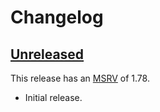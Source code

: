 <!-- Instructions

This changelog follows the patterns described here: <https://keepachangelog.com/en/>.

Subheadings to categorize changes are `added, changed, deprecated, removed, fixed, security`.

-->

# Changelog

<!-- TODO: Fix the dates and uncomment this when the release happens.
The latest published Kompari release is [0.1.0](#010---2024-12-31) which was released on 2024-12-31.
You can find its changes [documented below](#010---2024-12-31).
-->

## [Unreleased]

This release has an [MSRV][] of 1.78.

- Initial release.

[@spirali]: https://github.com/spirali

<!-- TODO: First PR link definition goes here ..
[#123]: https://github.com/linebender/kompari/pull/123
-->

<!-- TODO: Use these links when the release is made
[Unreleased]: https://github.com/linebender/kompari/compare/v0.1.0...HEAD
[0.1.0]: https://github.com/linebender/kompari/releases/tag/v0.1.0
-->
[Unreleased]: https://github.com/linebender/kompari

[MSRV]: README.md#minimum-supported-rust-version-msrv
